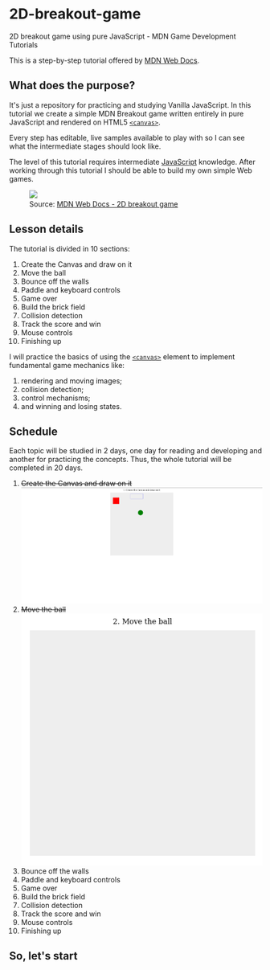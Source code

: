 # 2D-breakout-game

2D breakout game using pure JavaScript - MDN Game Development Tutorials

This is a step-by-step tutorial offered by [MDN Web Docs](https://developer.mozilla.org/en-US/).

## What does the purpose?

It's just a repository for practicing and studying Vanilla JavaScript. In this tutorial we create a simple MDN Breakout game written entirely in pure JavaScript and rendered on HTML5 [`<canvas>`](https://developer.mozilla.org/en-US/docs/Web/HTML/Element/canvas).

Every step has editable, live samples available to play with so I can see what the intermediate stages should look like.

The level of this tutorial requires intermediate [JavaScript](https://developer.mozilla.org/en-US/docs/Learn/Getting_started_with_the_web/JavaScript_basics) knowledge. After working through this tutorial I should be able to build my own simple Web games.

<figure>
<img src="https://developer.mozilla.org/en-US/docs/Games/Tutorials/2D_Breakout_game_pure_JavaScript/mdn-breakout-gameplay.png"/>

<figcaption>Source: <a href="https://developer.mozilla.org/en-US/docs/Games/Tutorials/2D_Breakout_game_pure_JavaScript">MDN Web Docs - 2D breakout game</a></figcaption>
</figure>

## Lesson details

The tutorial is divided in 10 sections:

1. Create the Canvas and draw on it
1. Move the ball
1. Bounce off the walls
1. Paddle and keyboard controls
1. Game over
1. Build the brick field
1. Collision detection
1. Track the score and win
1. Mouse controls
1. Finishing up

I will practice the basics of using the [`<canvas>`](https://developer.mozilla.org/en-US/docs/Web/HTML/Element/canvas) element to implement fundamental game mechanics like:

1. rendering and moving images;
1. collision detection;
1. control mechanisms;
1. and winning and losing states.

## Schedule

Each topic will be studied in 2 days, one day for reading and developing and another for practicing the concepts. Thus, the whole tutorial will be completed in 20 days.

1. ~~Create the Canvas and draw on it~~
   <img src="figures/1.png"/>
1. ~~Move the ball~~
   <img src="figures/2.gif"/>
1. Bounce off the walls
1. Paddle and keyboard controls
1. Game over
1. Build the brick field
1. Collision detection
1. Track the score and win
1. Mouse controls
1. Finishing up

## So, let's start

